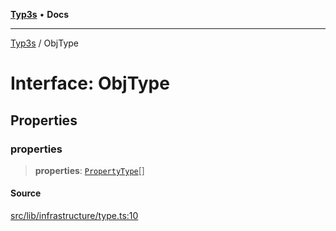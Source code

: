 [**Typ3s**](../README.md) • **Docs**

***

[Typ3s](../README.md) / ObjType

# Interface: ObjType

## Properties

### properties

> **properties**: [`PropertyType`](PropertyType.md)[]

#### Source

[src/lib/infrastructure/type.ts:10](https://github.com/data7expressions/typ3s/blob/0909ee19af27c380ec4b1564fafb2fe2d0d68d8d/src/lib/infrastructure/type.ts#L10)
